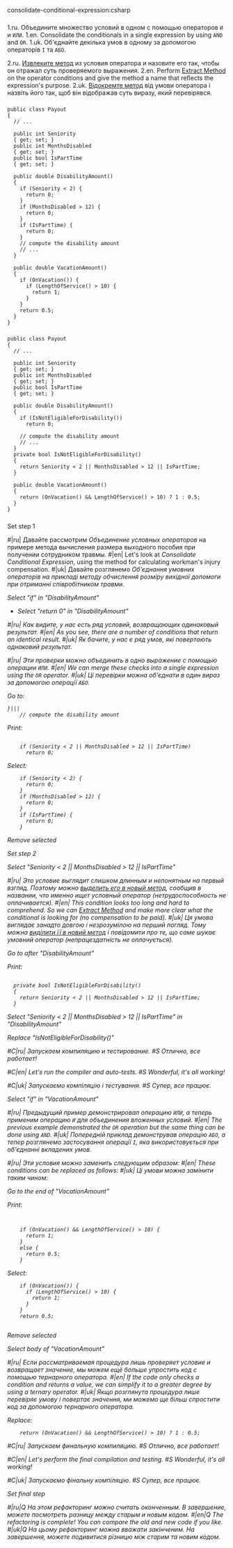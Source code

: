 consolidate-conditional-expression:csharp

###

1.ru. Объедините множество условий в одном с помощью операторов <code>И</code> и <code>ИЛИ</code>.
1.en. Consolidate the conditionals in a single expression by using <code>AND</code> and <code>OR</code>.
1.uk. Об'єднайте декілька умов в одному за допомогою операторів <code>І</code> та <code>АБО</code>.

2.ru. <a href="/extract-method">Извлеките метод</a> из условия оператора и назовите его так, чтобы он отражал суть проверяемого выражения.
2.en. Perform <a href="/extract-method">Extract Method</a> on the operator conditions and give the method a name that reflects the expression's purpose.
2.uk. <a href="/extract-method">Відокремте метод</a> від умови оператора і назвіть його так, щоб він відображав суть виразу, який перевірявся.



###

```
public class Payout
{
  // ...

  public int Seniority
  { get; set; }
  public int MonthsDisabled
  { get; set; }
  public bool IsPartTime
  { get; set; }

  public double DisabilityAmount()
  {
    if (Seniority < 2) {
      return 0;
    }
    if (MonthsDisabled > 12) {
      return 0;
    }
    if (IsPartTime) {
      return 0;
    }
    // compute the disability amount
    // ...
  }

  public double VacationAmount()
  {
    if (OnVacation()) {
      if (LengthOfService() > 10) {
        return 1;
      }
    }
    return 0.5;
  }
}
```

###

```
public class Payout
{
  // ...

  public int Seniority
  { get; set; }
  public int MonthsDisabled
  { get; set; }
  public bool IsPartTime
  { get; set; }

  public double DisabilityAmount()
  {
    if (IsNotEligibleForDisability())
      return 0;

    // compute the disability amount
    // ...
  }
  private bool IsNotEligibleForDisability()
  {
    return Seniority < 2 || MonthsDisabled > 12 || IsPartTime;
  }

  public double VacationAmount()
  {
    return (OnVacation() && LengthOfService() > 10) ? 1 : 0.5;
  }
}
```

###

Set step 1

#|ru| Давайте рассмотрим <i>Объединение условных операторов</i> на примере метода вычисления размера выходного пособия при получении сотрудником травмы.
#|en| Let's look at <i>Consolidate Conditional Expression</i>, using the method for calculating workman's injury compensation.
#|uk| Давайте розглянемо <i>Об'єднання умовних операторів<i> на прикладі методу обчислення розміру вихідної допомоги при отриманні співробітником травми.

Select "if" in "DisabilityAmount"
+ Select "return 0" in "DisabilityAmount"

#|ru| Как видите, у нас есть ряд условий, возвращающих одинаковый результат.
#|en| As you see, there are a number of conditions that return an identical result.
#|uk| Як бачите, у нас є ряд умов, які повертають однаковий результат.

#|ru| Эти проверки можно объединить в одно выражение с помощью операции <code>ИЛИ</code>.
#|en| We can merge these checks into a single expression using the <code>OR</code> operator.
#|uk| Ці перевірки можна об'єднати в один вираз за допомогою операції <code>АБО</code>.

Go to:
```
}|||
    // compute the disability amount
```

Print:
```

    if (Seniority < 2 || MonthsDisabled > 12 || IsPartTime)
      return 0;

```

Select:
```
    if (Seniority < 2) {
      return 0;
    }
    if (MonthsDisabled > 12) {
      return 0;
    }
    if (IsPartTime) {
      return 0;
    }

```

Remove selected

Set step 2

Select "Seniority < 2 || MonthsDisabled > 12 || IsPartTime"

#|ru| Это условие выглядит слишком длинным и непонятным на первый взгляд. Поэтому можно <a href="/extract-method">выделить его в новый метод</a>, сообщив в названии, что именно ищет условный оператор (нетрудоспособность не оплачивается).
#|en| This condition looks too long and hard to comprehend. So we can <a href="/extract-method">Extract Method</a> and make more clear what the conditional is looking for (no compensation to be paid).
#|uk| Ця умова виглядає занадто довгою і незрозумілою на перший погляд. Тому можна <a href="/extract-method">виділити її в новий метод</a> і повідомити про те, що саме шукає умовний оператор (непрацездатність не оплачується).

Go to after "DisabilityAmount"

Print:
```

  private bool IsNotEligibleForDisability()
  {
    return Seniority < 2 || MonthsDisabled > 12 || IsPartTime;
  }
```

Select "Seniority < 2 || MonthsDisabled > 12 || IsPartTime" in "DisabilityAmount"

Replace "IsNotEligibleForDisability()"

#C|ru| Запускаем компиляцию и тестирование.
#S Отлично, все работает!

#C|en| Let's run the compiler and auto-tests.
#S Wonderful, it's all working!

#C|uk| Запускаємо компіляцію і тестування.
#S Супер, все працює.

Select "if" in "VacationAmount"

#|ru| Предыдущий пример демонстрировал операцию <code>ИЛИ</code>, а теперь применим операцию <code>И</code> для объединения вложенных условий.
#|en| The previous example demonstrated the <code>OR</code> operation but the same thing can be done using <code>AND</code>.
#|uk| Попередній приклад демонстрував операцію <code>АБО</code>, а тепер розглянемо застосування операції <code>І</code>, яка використовується при об'єднанні вкладених умов.

#|ru| Эти условия можно заменить следующим образом:
#|en| These conditions can be replaced as follows:
#|uk| Ці умови можна замінити таким чином:

Go to the end of "VacationAmount"

Print:
```


    if (OnVacation() && LengthOfService() > 10) {
      return 1;
    }
    else {
      return 0.5;
    }
```

Select:
```
    if (OnVacation()) {
      if (LengthOfService() > 10) {
        return 1;
      }
    }
    return 0.5;


```

Remove selected

Select body of "VacationAmount"

#|ru| Если рассматриваемая процедура лишь проверяет условие и возвращает значение, мы можем ещё больше упростить код с помощью тернарного оператора.
#|en| If the code only checks a condition and returns a value, we can simplify it to a greater degree by using a ternary operator.
#|uk| Якщо розглянута процедура лише перевіряє умову і повертає значення, ми можемо ще більш спростити код за допомогою тернарного оператора.

Replace:
```
    return (OnVacation() && LengthOfService() > 10) ? 1 : 0.5;
```

#C|ru| Запускаем финальную компиляцию.
#S Отлично, все работает!

#C|en| Let's perform the final compilation and testing.
#S Wonderful, it's all working!

#C|uk| Запускаємо фінальну компіляцію.
#S Супер, все працює.

Set final step

#|ru|Q На этом рефакторинг можно считать оконченным. В завершение, можете посмотреть разницу между старым и новым кодом.
#|en|Q The refactoring is complete! You can compare the old and new code if you like.
#|uk|Q На цьому рефакторинг можна вважати закінченим. На завершення, можете подивитися різницю між старим та новим кодом.